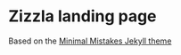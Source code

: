 # Zizzla landing page

Based on the [Minimal Mistakes Jekyll theme](https://mmistakes.github.io/minimal-mistakes/)
